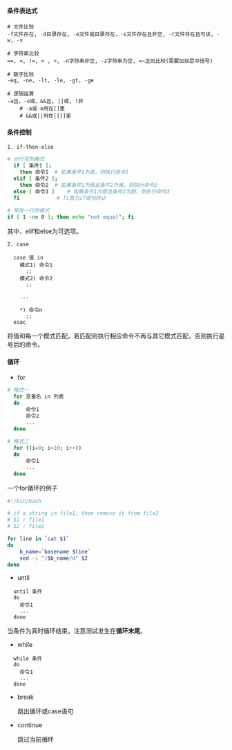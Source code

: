 #### 条件表达式

```
# 文件比较
-f文件存在, -d目录存在, -e文件或目录存在，-s文件存在且非空, -r文件存在且可读, -w, -x

# 字符串比较
==, =, !=, < , >, -n字符串非空, -z字符串为空, =~正则比较(需要加双层中括号)

# 数字比较
-eq, -ne, -lt, -le, -gt, -ge

# 逻辑运算
-a且，-o或，&&且, ||或, !非
	# -a或-o用在[]里
	# &&或||用在[[]]里
```

#### 条件控制

    1. if-then-else

```bash
# 分行写的格式  
  if [ 条件1 ]; 
    then 命令1  # 如果条件1为真，则执行命令1
  elif [ 条件2 ];
    then 命令2  # 如果条件1为假且条件2为真，则执行命令2
  else [ 命令3 ]    # 如果条件1为假且条件2为假，则执行命令3
  fi            # fi意为if语句终止
  
# 写在一行的格式
if [ 1 -ne 0 ]; then echo "not equal"; fi
```

其中，elif和else为可选项。

    2. case

```
  case 值 in
    模式1) 命令1
      ;;
    模式2) 命令2
      ;;

    ...

    *) 命令n
      ;;
  esac
```

将值和每一个模式匹配，若匹配则执行相应命令不再与其它模式匹配，否则执行星号后的命令。

#### 循环

- for

```bash
# 格式一
  for 变量名 in 列表
  do
      命令1
      命令2
      ...
  done
  
# 格式二
  for ((i=0; i<10; i++))
  do
      命令1
      ...
  done
```

一个for循环的例子

```bash
#!/bin/bash

# if a string in file1, then remove it from file2
# $1 : file1
# $2 : file2

for line in `cat $1`
do
	b_name=`basename $line`
	sed -i "/$b_name/d" $2
done
```



- until

```
  until 条件
  do
    命令1
    ...
  done
```

  当条件为真时循环结束，注意测试发生在**循环末尾**。

- while

```
  while 条件
  do
    命令1
    ...
  done
```

- break  

  跳出循环或case语句

- continue  

  跳过当前循环